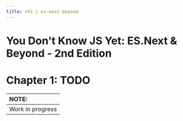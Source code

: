 ```yaml
---
title: ch1 | es-next-beyond
---
```

# You Don't Know JS Yet: ES.Next & Beyond - 2nd Edition
# Chapter 1: TODO

| NOTE: |
| :--- |
| Work in progress |

